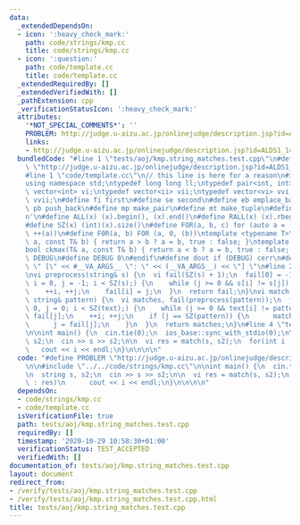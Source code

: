 ```yaml
---
data:
  _extendedDependsOn:
  - icon: ':heavy_check_mark:'
    path: code/strings/kmp.cc
    title: code/strings/kmp.cc
  - icon: ':question:'
    path: code/template.cc
    title: code/template.cc
  _extendedRequiredBy: []
  _extendedVerifiedWith: []
  _pathExtension: cpp
  _verificationStatusIcon: ':heavy_check_mark:'
  attributes:
    '*NOT_SPECIAL_COMMENTS*': ''
    PROBLEM: http://judge.u-aizu.ac.jp/onlinejudge/description.jsp?id=ALDS1_14_B
    links:
    - http://judge.u-aizu.ac.jp/onlinejudge/description.jsp?id=ALDS1_14_B
  bundledCode: "#line 1 \"tests/aoj/kmp.string_matches.test.cpp\"\n#define PROBLEM\
    \ \"http://judge.u-aizu.ac.jp/onlinejudge/description.jsp?id=ALDS1_14_B\"\n\n\
    #line 1 \"code/template.cc\"\n// this line is here for a reason\n#include <bits/stdc++.h>\n\
    using namespace std;\ntypedef long long ll;\ntypedef pair<int, int> ii;\ntypedef\
    \ vector<int> vi;\ntypedef vector<ii> vii;\ntypedef vector<vi> vvi;\ntypedef vector<vii>\
    \ vvii;\n#define fi first\n#define se second\n#define eb emplace_back\n#define\
    \ pb push_back\n#define mp make_pair\n#define mt make_tuple\n#define endl '\\\
    n'\n#define ALL(x) (x).begin(), (x).end()\n#define RALL(x) (x).rbegin(), (x).rend()\n\
    #define SZ(x) (int)(x).size()\n#define FOR(a, b, c) for (auto a = (b); (a) < (c);\
    \ ++(a))\n#define F0R(a, b) FOR (a, 0, (b))\ntemplate <typename T>\nbool ckmin(T&\
    \ a, const T& b) { return a > b ? a = b, true : false; }\ntemplate <typename T>\n\
    bool ckmax(T& a, const T& b) { return a < b ? a = b, true : false; }\n#ifndef\
    \ DEBUG\n#define DEBUG 0\n#endif\n#define dout if (DEBUG) cerr\n#define dvar(...)\
    \ \" [\" << #__VA_ARGS__ \": \" << (__VA_ARGS__) << \"] \"\n#line 2 \"code/strings/kmp.cc\"\
    \nvi preprocess(string& s) {\n  vi fail(SZ(s) + 1);\n  fail[0] = -1;\n  for (int\
    \ i = 0, j = -1; i < SZ(s);) {\n    while (j >= 0 && s[i] != s[j]) j = fail[j];\n\
    \    ++i, ++j;\n    fail[i] = j;\n  }\n  return fail;\n}\nvi match(string& text,\
    \ string& pattern) {\n  vi matches, fail(preprocess(pattern));\n  for (int i =\
    \ 0, j = 0; i < SZ(text);) {\n    while (j >= 0 && text[i] != pattern[j]) j =\
    \ fail[j];\n    ++i; ++j;\n    if (j == SZ(pattern)) {\n      matches.pb(i - j);\n\
    \      j = fail[j];\n    }\n  }\n  return matches;\n}\n#line 4 \"tests/aoj/kmp.string_matches.test.cpp\"\
    \n\nint main() {\n  cin.tie(0);\n  ios_base::sync_with_stdio(0);\n\n  string s,\
    \ s2;\n  cin >> s >> s2;\n\n  vi res = match(s, s2);\n  for(int i : res)\n   \
    \   cout << i << endl;\n}\n\n\n\n"
  code: "#define PROBLEM \"http://judge.u-aizu.ac.jp/onlinejudge/description.jsp?id=ALDS1_14_B\"\
    \n\n#include \"../../code/strings/kmp.cc\"\n\nint main() {\n  cin.tie(0);\n  ios_base::sync_with_stdio(0);\n\
    \n  string s, s2;\n  cin >> s >> s2;\n\n  vi res = match(s, s2);\n  for(int i\
    \ : res)\n      cout << i << endl;\n}\n\n\n\n"
  dependsOn:
  - code/strings/kmp.cc
  - code/template.cc
  isVerificationFile: true
  path: tests/aoj/kmp.string_matches.test.cpp
  requiredBy: []
  timestamp: '2020-10-29 10:58:30+01:00'
  verificationStatus: TEST_ACCEPTED
  verifiedWith: []
documentation_of: tests/aoj/kmp.string_matches.test.cpp
layout: document
redirect_from:
- /verify/tests/aoj/kmp.string_matches.test.cpp
- /verify/tests/aoj/kmp.string_matches.test.cpp.html
title: tests/aoj/kmp.string_matches.test.cpp
---
```

